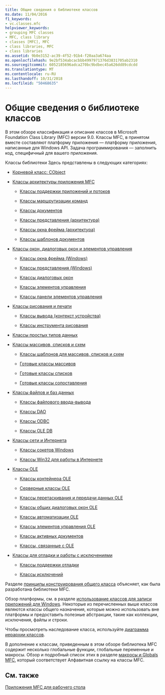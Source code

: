 ```yaml
---
title: Общие сведения о библиотеке классов
ms.date: 11/04/2016
f1_keywords:
- vc.classes.mfc
helpviewer_keywords:
- grouping MFC classes
- MFC, class library
- classes [MFC], MFC
- class libraries, MFC
- class libraries
ms.assetid: 9b0e3152-ac39-4f52-91b4-f20aa3a674aa
ms.openlocfilehash: 9e2bf534abcacbbb4997971376d3831705ab2310
ms.sourcegitcommit: 6052185696adca270bc9bdbec45a626dd89cdcdd
ms.translationtype: MT
ms.contentlocale: ru-RU
ms.lasthandoff: 10/31/2018
ms.locfileid: "50468635"
---
```

# <a name="class-library-overview"></a>Общие сведения о библиотеке классов

В этом обзоре классификация и описание классов в Microsoft Foundation Class Library (MFC) версии 9.0. Классы MFC, в принятом вместе составляют платформу приложения — платформу приложения, написанные для Windows API. Задача программирования — заполнить код, специфичный для вашего приложения.

Классы библиотеки Здесь представлены в следующих категориях:

- [Корневой класс: CObject](../mfc/root-class-cobject.md)

- [Классы архитектуры приложения MFC](../mfc/mfc-application-architecture-classes.md)

   - [Классы поддержки приложений и потоков](../mfc/application-and-thread-support-classes.md)

   - [Классы маршрутизации команд](../mfc/command-routing-classes.md)

   - [Классы документов](../mfc/document-classes.md)

   - [Классы представления (архитектура)](../mfc/view-classes-architecture.md)

   - [Классы окна фрейма (архитектура)](../mfc/frame-window-classes-architecture.md)

   - [Классы шаблонов документов](../mfc/document-template-classes.md)

- [Классы окон, диалоговых окон и элементов управления](../mfc/window-dialog-and-control-classes.md)

   - [Классы окна фрейма (Windows)](../mfc/frame-window-classes-windows.md)

   - [Классы представления (Windows)](../mfc/view-classes-windows.md)

   - [Классы диалоговых окон](../mfc/dialog-box-classes.md)

   - [Классы элементов управления](../mfc/control-classes.md)

   - [Классы панели элементов управления](../mfc/control-bar-classes.md)

- [Классы рисования и печати](../mfc/drawing-and-printing-classes.md)

   - [Классы вывода (контекст устройства)](../mfc/output-device-context-classes.md)

   - [Классы инструмента рисования](../mfc/drawing-tool-classes.md)

- [Классы простых типов данных](../mfc/simple-data-type-classes.md)

- [Классы массивов, списков и схем](../mfc/array-list-and-map-classes.md)

   - [Классы шаблонов для массивов, списков и схем](../mfc/template-classes-for-arrays-lists-and-maps.md)

   - [Готовые классы массивов](../mfc/ready-to-use-array-classes.md)

   - [Готовые классы списков](../mfc/ready-to-use-list-classes.md)

   - [Готовые классы сопоставления](../mfc/ready-to-use-map-classes.md)

- [Классы файлов и баз данных](../mfc/file-and-database-classes.md)

   - [Классы файлового ввода-вывода](../mfc/file-i-o-classes.md)

   - [Классы DAO](../mfc/dao-classes.md)

   - [Классы ODBC](../mfc/odbc-classes.md)

   - [Классы OLE DB](../mfc/ole-db-classes.md)

- [Классы сети и Интернета](../mfc/internet-and-networking-classes.md)

   - [Классы сокетов Windows](../mfc/windows-sockets-classes.md)

   - [Классы Win32 для работы в Интернете](../mfc/win32-internet-classes.md)

- [Классы OLE](../mfc/ole-classes.md)

   - [Классы контейнера OLE](../mfc/ole-container-classes.md)

   - [Серверные классы OLE](../mfc/ole-server-classes.md)

   - [Классы перетаскивания и передачи данных OLE](../mfc/ole-drag-and-drop-and-data-transfer-classes.md)

   - [Классы общих диалоговых окон OLE](../mfc/ole-common-dialog-classes.md)

   - [Классы автоматизации OLE](../mfc/ole-automation-classes.md)

   - [Классы элементов управления OLE](../mfc/ole-control-classes.md)

   - [Классы активных документов](../mfc/active-document-classes.md)

   - [Классы, связанные с OLE](../mfc/ole-related-classes.md)

- [Классы для отладки и работы с исключениями](../mfc/debugging-and-exception-classes.md)

   - [Классы поддержки отладки](../mfc/debugging-support-classes.md)

   - [Классы исключений](../mfc/exception-classes.md)

Разделе [принципы конструирования общего класса](../mfc/general-class-design-philosophy.md) объясняет, как была разработана библиотеки MFC.

Обзор платформы, см. в разделе [использование классов для записи приложений для Windows](../mfc/using-the-classes-to-write-applications-for-windows.md). Некоторые из перечисленных выше классов являются классы общего назначения, которые можно использовать вне платформы и предоставить полезные абстракции, такие как коллекции, исключения, файлы и строки.

Чтобы просмотреть наследование класса, используйте [диаграмма иерархии классов](../mfc/hierarchy-chart.md).

В дополнение к классам, приведенным в этом обзоре библиотека MFC содержит несколько глобальные функции, глобальные переменные и макросы. Обзор и подробный список этих в разделе [макросы и Globals MFC](../mfc/reference/mfc-macros-and-globals.md), который соответствует Алфавитная ссылку на классы MFC.

## <a name="see-also"></a>См. также

[Приложения MFC для рабочего стола](../mfc/mfc-desktop-applications.md)

